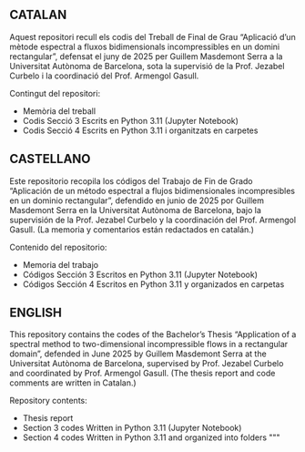 CATALAN
------
Aquest repositori recull els codis del Treball de Final de Grau “Aplicació d’un mètode espectral a fluxos bidimensionals incompressibles en un domini rectangular”, defensat el juny de 2025 per Guillem Masdemont Serra a la Universitat Autònoma de Barcelona, sota la supervisió de la Prof. Jezabel Curbelo i la coordinació del Prof. Armengol Gasull.

Contingut del repositori:
- Memòria del treball
- Codis Secció 3
  Escrits en Python 3.11 (Jupyter Notebook)
- Codis Secció 4
  Escrits en Python 3.11 i organitzats en carpetes


CASTELLANO
----------
Este repositorio recopila los códigos del Trabajo de Fin de Grado “Aplicación de un método espectral a flujos bidimensionales incompresibles en un dominio rectangular”, defendido en junio de 2025 por Guillem Masdemont Serra en la Universitat Autònoma de Barcelona, bajo la supervisión de la Prof. Jezabel Curbelo y la coordinación del Prof. Armengol Gasull. (La memoria y comentarios están redactados en catalán.)

Contenido del repositorio:
- Memoria del trabajo
- Códigos Sección 3
  Escritos en Python 3.11 (Jupyter Notebook)
- Códigos Sección 4
  Escritos en Python 3.11 y organizados en carpetas


ENGLISH
-------
This repository contains the codes of the Bachelor’s Thesis “Application of a spectral method to two-dimensional incompressible flows in a rectangular domain”, defended in June 2025 by Guillem Masdemont Serra at the Universitat Autònoma de Barcelona, supervised by Prof. Jezabel Curbelo and coordinated by Prof. Armengol Gasull. (The thesis report and code comments are written in Catalan.)

Repository contents:
- Thesis report
- Section 3 codes
  Written in Python 3.11 (Jupyter Notebook)
- Section 4 codes
  Written in Python 3.11 and organized into folders
"""
